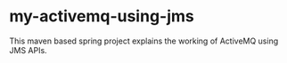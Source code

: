 # my-activemq-using-jms

This maven based spring project explains the working of ActiveMQ using JMS APIs.
